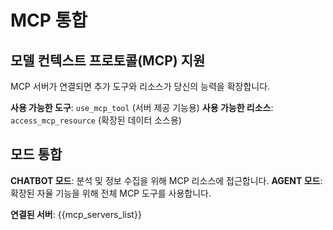 # MCP 통합

## 모델 컨텍스트 프로토콜(MCP) 지원

MCP 서버가 연결되면 추가 도구와 리소스가 당신의 능력을 확장합니다.

**사용 가능한 도구**: `use_mcp_tool` (서버 제공 기능용)
**사용 가능한 리소스**: `access_mcp_resource` (확장된 데이터 소스용)

## 모드 통합

**CHATBOT 모드**: 분석 및 정보 수집을 위해 MCP 리소스에 접근합니다.
**AGENT 모드**: 확장된 자율 기능을 위해 전체 MCP 도구를 사용합니다.

**연결된 서버**: {{mcp_servers_list}}
